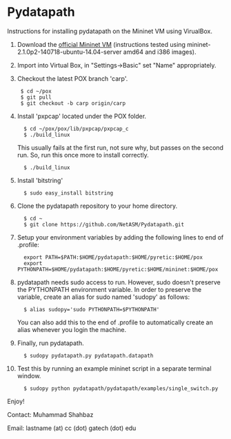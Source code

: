 Pydatapath
==========

Instructions for installing pydatapath on the Mininet VM using VirualBox.

1. Download the [official Mininet VM](https://github.com/mininet/mininet/wiki/Mininet-VM-Images) 
(instructions tested using mininet-2.1.0p2-140718-ubuntu-14.04-server amd64 and i386 images).

2. Import into Virtual Box, in "Settings->Basic" set "Name" appropriately.

3. Checkout the latest POX branch 'carp'.
         
        $ cd ~/pox
        $ git pull
        $ git checkout -b carp origin/carp 
   
4. Install 'pxpcap' located under the POX folder.

         $ cd ~/pox/pox/lib/pxpcap/pxpcap_c
         $ ./build_linux
    This usually fails at the first run, not sure why, but passes on the second run. 
    So, run this once more to install correctly.
         
         $ ./build_linux
         
5. Install 'bitstring' 
        
         $ sudo easy_install bitstring
   
5. Clone the pydatapath repository to your home directory.
         
         $ cd ~   
         $ git clone https://github.com/NetASM/Pydatapath.git
         
6. Setup your environment variables by adding the following lines to end of .profile:

         export PATH=$PATH:$HOME/pydatapath:$HOME/pyretic:$HOME/pox   
         export PYTHONPATH=$HOME/pydatapath:$HOME/pyretic:$HOME/mininet:$HOME/pox

7. pydatapath needs sudo access to run. However, sudo doesn't preserve the PYTHONPATH environment variable.
In order to preserve the variable, create an alias for sudo named 'sudopy' as follows:

         $ alias sudopy='sudo PYTHONPATH=$PYTHONPATH'
    You can also add this to the end of .profile to automatically create an alias whenever you login the machine.
     
8. Finally, run pydatapath.
         
         $ sudopy pydatapath.py pydatapath.datapath
         
9. Test this by running an example mininet script in a separate terminal window.

         $ sudopy python pydatapath/pydatapath/examples/single_switch.py
         
Enjoy!
         
Contact: Muhammad Shahbaz 

Email: lastname (at) cc (dot) gatech (dot) edu
         
    

         
   

